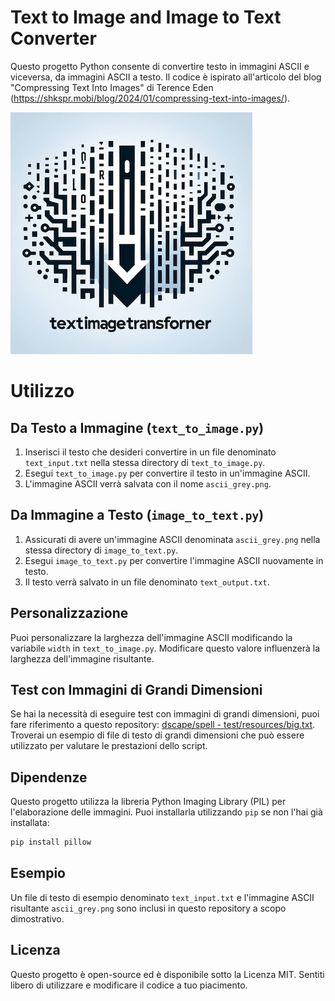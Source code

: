 # Text to Image and Image to Text Converter
Questo progetto Python consente di convertire testo in immagini ASCII e viceversa, da immagini ASCII a testo. Il codice è ispirato all'articolo del blog "Compressing Text Into Images" di Terence Eden (https://shkspr.mobi/blog/2024/01/compressing-text-into-images/).

![Logo TextImageTransformer](logo.jpg)

# Utilizzo

## Da Testo a Immagine (`text_to_image.py`)
1. Inserisci il testo che desideri convertire in un file denominato `text_input.txt` nella stessa directory di `text_to_image.py`.
2. Esegui `text_to_image.py` per convertire il testo in un'immagine ASCII.
3. L'immagine ASCII verrà salvata con il nome `ascii_grey.png`.

## Da Immagine a Testo (`image_to_text.py`)
1. Assicurati di avere un'immagine ASCII denominata `ascii_grey.png` nella stessa directory di `image_to_text.py`.
2. Esegui `image_to_text.py` per convertire l'immagine ASCII nuovamente in testo.
3. Il testo verrà salvato in un file denominato `text_output.txt`.

## Personalizzazione
Puoi personalizzare la larghezza dell'immagine ASCII modificando la variabile `width` in `text_to_image.py`. Modificare questo valore influenzerà la larghezza dell'immagine risultante.

## Test con Immagini di Grandi Dimensioni
Se hai la necessità di eseguire test con immagini di grandi dimensioni, puoi fare riferimento a questo repository: [dscape/spell - test/resources/big.txt](https://github.com/dscape/spell/blob/master/test/resources/big.txt). Troverai un esempio di file di testo di grandi dimensioni che può essere utilizzato per valutare le prestazioni dello script.

## Dipendenze
Questo progetto utilizza la libreria Python Imaging Library (PIL) per l'elaborazione delle immagini. Puoi installarla utilizzando `pip` se non l'hai già installata:

```bash
pip install pillow
```

## Esempio
Un file di testo di esempio denominato `text_input.txt` e l'immagine ASCII risultante `ascii_grey.png` sono inclusi in questo repository a scopo dimostrativo.

## Licenza
Questo progetto è open-source ed è disponibile sotto la Licenza MIT. Sentiti libero di utilizzare e modificare il codice a tuo piacimento.
